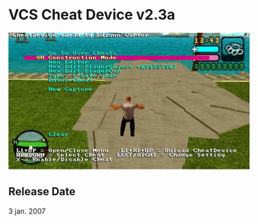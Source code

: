 # VCS Cheat Device v2.3a

![1 CD v2.3a](<../../../../Pictures/VCS/VCSCheatDevice23a-3054508909.jpg>)

## Release Date
3 jan. 2007
